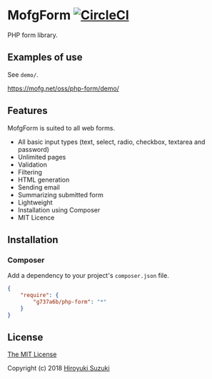# MofgForm [![CircleCI](https://circleci.com/gh/g737a6b/php-form.svg?style=svg)](https://circleci.com/gh/g737a6b/php-form)

PHP form library.

## Examples of use

See `demo/`.

https://mofg.net/oss/php-form/demo/

## Features

MofgForm is suited to all web forms.

- All basic input types (text, select, radio, checkbox, textarea and password)
- Unlimited pages
- Validation
- Filtering
- HTML generation
- Sending email
- Summarizing submitted form
- Lightweight
- Installation using Composer
- MIT Licence

## Installation

### Composer

Add a dependency to your project's `composer.json` file.

```json
{
	"require": {
		"g737a6b/php-form": "*"
	}
}
```

## License

[The MIT License](http://opensource.org/licenses/MIT)

Copyright (c) 2018 [Hiroyuki Suzuki](https://mofg.net)
